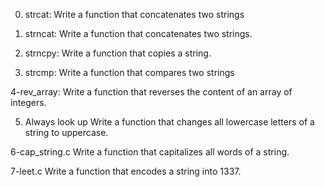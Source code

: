 0. strcat:
Write a function that concatenates two strings

1. strncat:
Write a function that concatenates two strings.

2. strncpy:
Write a function that copies a string.

3. strcmp:
Write a function that compares two strings

4-rev_array:
Write a function that reverses the content of an array of integers.

5. Always look up
Write a function that changes all lowercase letters of a string to uppercase.

6-cap_string.c
Write a function that capitalizes all words of a string.

7-leet.c
Write a function that encodes a string into 1337.
